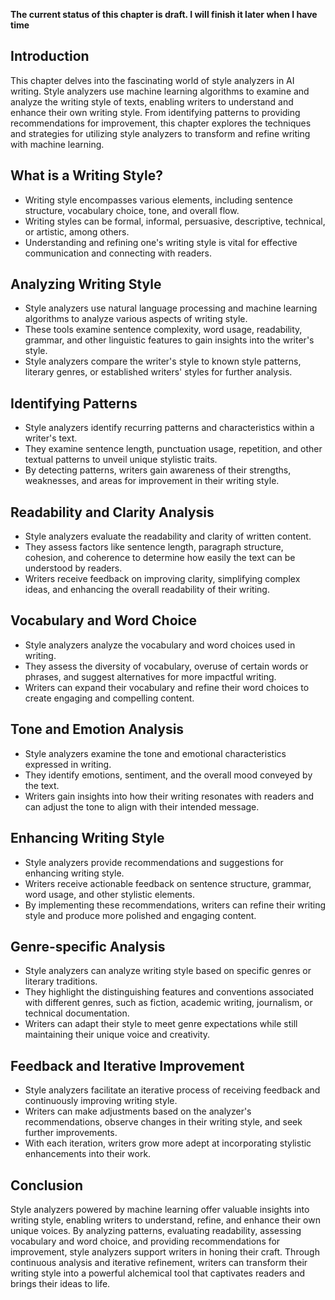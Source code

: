 **The current status of this chapter is draft. I will finish it later when I have time**

Introduction
------------

This chapter delves into the fascinating world of style analyzers in AI writing. Style analyzers use machine learning algorithms to examine and analyze the writing style of texts, enabling writers to understand and enhance their own writing style. From identifying patterns to providing recommendations for improvement, this chapter explores the techniques and strategies for utilizing style analyzers to transform and refine writing with machine learning.

What is a Writing Style?
------------------------

* Writing style encompasses various elements, including sentence structure, vocabulary choice, tone, and overall flow.
* Writing styles can be formal, informal, persuasive, descriptive, technical, or artistic, among others.
* Understanding and refining one's writing style is vital for effective communication and connecting with readers.

Analyzing Writing Style
-----------------------

* Style analyzers use natural language processing and machine learning algorithms to analyze various aspects of writing style.
* These tools examine sentence complexity, word usage, readability, grammar, and other linguistic features to gain insights into the writer's style.
* Style analyzers compare the writer's style to known style patterns, literary genres, or established writers' styles for further analysis.

Identifying Patterns
--------------------

* Style analyzers identify recurring patterns and characteristics within a writer's text.
* They examine sentence length, punctuation usage, repetition, and other textual patterns to unveil unique stylistic traits.
* By detecting patterns, writers gain awareness of their strengths, weaknesses, and areas for improvement in their writing style.

Readability and Clarity Analysis
--------------------------------

* Style analyzers evaluate the readability and clarity of written content.
* They assess factors like sentence length, paragraph structure, cohesion, and coherence to determine how easily the text can be understood by readers.
* Writers receive feedback on improving clarity, simplifying complex ideas, and enhancing the overall readability of their writing.

Vocabulary and Word Choice
--------------------------

* Style analyzers analyze the vocabulary and word choices used in writing.
* They assess the diversity of vocabulary, overuse of certain words or phrases, and suggest alternatives for more impactful writing.
* Writers can expand their vocabulary and refine their word choices to create engaging and compelling content.

Tone and Emotion Analysis
-------------------------

* Style analyzers examine the tone and emotional characteristics expressed in writing.
* They identify emotions, sentiment, and the overall mood conveyed by the text.
* Writers gain insights into how their writing resonates with readers and can adjust the tone to align with their intended message.

Enhancing Writing Style
-----------------------

* Style analyzers provide recommendations and suggestions for enhancing writing style.
* Writers receive actionable feedback on sentence structure, grammar, word usage, and other stylistic elements.
* By implementing these recommendations, writers can refine their writing style and produce more polished and engaging content.

Genre-specific Analysis
-----------------------

* Style analyzers can analyze writing style based on specific genres or literary traditions.
* They highlight the distinguishing features and conventions associated with different genres, such as fiction, academic writing, journalism, or technical documentation.
* Writers can adapt their style to meet genre expectations while still maintaining their unique voice and creativity.

Feedback and Iterative Improvement
----------------------------------

* Style analyzers facilitate an iterative process of receiving feedback and continuously improving writing style.
* Writers can make adjustments based on the analyzer's recommendations, observe changes in their writing style, and seek further improvements.
* With each iteration, writers grow more adept at incorporating stylistic enhancements into their work.

Conclusion
----------

Style analyzers powered by machine learning offer valuable insights into writing style, enabling writers to understand, refine, and enhance their own unique voices. By analyzing patterns, evaluating readability, assessing vocabulary and word choice, and providing recommendations for improvement, style analyzers support writers in honing their craft. Through continuous analysis and iterative refinement, writers can transform their writing style into a powerful alchemical tool that captivates readers and brings their ideas to life.
